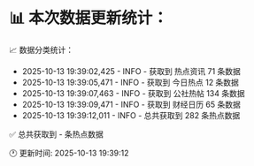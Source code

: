 📊 本次数据更新统计：
==========================

📈 数据分类统计：
- 2025-10-13 19:39:02,425 - INFO - 获取到 热点资讯 71 条数据
- 2025-10-13 19:39:05,471 - INFO - 获取到 今日热点 12 条数据
- 2025-10-13 19:39:07,463 - INFO - 获取到 公社热帖 134 条数据
- 2025-10-13 19:39:09,471 - INFO - 获取到 财经日历 65 条数据
- 2025-10-13 19:39:12,011 - INFO - 总共获取到 282 条热点数据

✅ 总共获取到 - 条热点数据

🕐 更新时间: 2025-10-13 19:39:12
